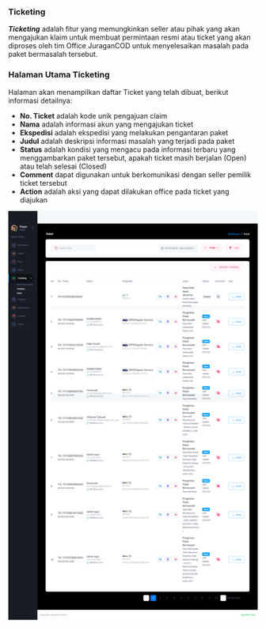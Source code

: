 ### Ticketing

<b>_Ticketing_</b> adalah fitur yang memungkinkan seller atau pihak yang akan mengajukan klaim untuk membuat permintaan resmi atau ticket yang akan diproses oleh tim Office JuraganCOD untuk menyelesaikan masalah pada paket bermasalah tersebut.

### Halaman Utama Ticketing

Halaman akan menampilkan daftar Ticket yang telah dibuat, berikut informasi detailnya: <br>

- <b>No. Ticket</b> adalah kode unik pengajuan claim
- <b>Nama</b> adalah informasi akun yang mengajukan ticket
- <b>Ekspedisi</b> adalah ekspedisi yang melakukan pengantaran paket
- <b>Judul</b> adalah deskripsi informasi masalah yang terjadi pada paket
- <b>Status</b> adalah kondisi yang mengacu pada informasi terbaru yang menggambarkan paket tersebut, apakah ticket masih berjalan (Open) atau telah selesai (Closed)
- <b>Comment</b> dapat digunakan untuk berkomunikasi dengan seller pemilik ticket tersebut
- <b>Action</b> adalah aksi yang dapat dilakukan office pada ticket yang diajukan

![image](ticket.png)
